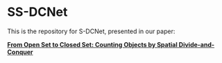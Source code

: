 # SS-DCNet
This is the repository for S-DCNet, presented in our paper:

[**From Open Set to Closed Set: Counting Objects by Spatial Divide-and-Conquer**](https://arxiv.org/abs/2001.01886)
